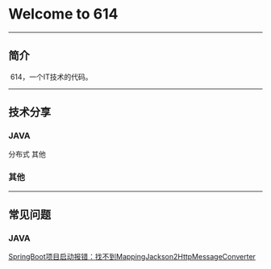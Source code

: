 # Welcome to 614
---
## 简介
  614，一个IT技术的代码。

---
## 技术分享
### JAVA
分布式
其他
### 其他

---
## 常见问题
### JAVA 
[SpringBoot项目启动报错：找不到MappingJackson2HttpMessageConverter](https://blog.csdn.net/qq_34631677/article/details/80118937)
